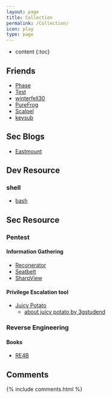 ```yaml
---
layout: page
title: Collection 
permalink: /Collection/
icon: play
type: page
---
```


* content
{:toc}

## Friends

* [Phase](http://arcphase20.com/)
* [Test](http://www.cnblogs.com/test404/)
* [winterfell30](http://winterfell30.com/)
* [PureFrog](http://mycodebattle.com/)
* [Scalpel](http://scalpel.vip/)
* [keysub](http://keysub.me/)


## Sec Blogs

* [Eastmount](https://me.csdn.net/Eastmount)


## Dev Resource

### shell

* [bash](https://wangdoc.com/bash/)


## Sec Resource

### Pentest

#### Information Gathering

* [Reconerator](https://github.com/stufus/reconerator)
* [Seatbelt](https://github.com/GhostPack/Seatbelt)
* [SharpView](https://github.com/tevora-threat/SharpView)

#### Privilege Escalation tool

* [Juicy Potato](https://github.com/ohpe/juicy-potato)
    - [about juicy potato by 3gstudend](https://3gstudent.github.io/3gstudent.github.io/Windows%E6%9C%AC%E5%9C%B0%E6%8F%90%E6%9D%83%E5%B7%A5%E5%85%B7Juicy-Potato%E6%B5%8B%E8%AF%95%E5%88%86%E6%9E%90/)


### Reverse Engineering

#### Books

* [RE4B](https://beginners.re)


## Comments
{% include comments.html %}
